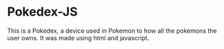 # Pokedex-JS
This is a Pokedex, a device used in Pokemon to how all the pokemons the user owns. It was made using html and javascript.
